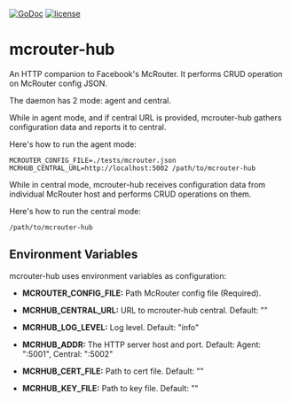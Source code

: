 [![GoDoc](https://godoc.org/github.com/didip/mcrouter-hub?status.svg)](http://godoc.org/github.com/didip/mcrouter-hub)
[![license](http://img.shields.io/badge/license-MIT-red.svg?style=flat)](https://raw.githubusercontent.com/didip/mcrouter-hub/master/LICENSE)


# mcrouter-hub

An HTTP companion to Facebook's McRouter. It performs CRUD operation on McRouter config JSON.

The daemon has 2 mode: agent and central.

While in agent mode, and if central URL is provided, mcrouter-hub gathers configuration data and reports it to central.

Here's how to run the agent mode:
```
MCROUTER_CONFIG_FILE=./tests/mcrouter.json MCRHUB_CENTRAL_URL=http://localhost:5002 /path/to/mcrouter-hub
```

While in central mode, mcrouter-hub receives configuration data from individual McRouter host and performs CRUD operations on them.

Here's how to run the central mode:
```
/path/to/mcrouter-hub
```

## Environment Variables

mcrouter-hub uses environment variables as configuration:

* **MCROUTER_CONFIG_FILE:** Path McRouter config file (Required).

* **MCRHUB_CENTRAL_URL:** URL to mcrouter-hub central. Default: ""

* **MCRHUB_LOG_LEVEL:** Log level. Default: "info"

* **MCRHUB_ADDR:** The HTTP server host and port. Default: Agent: ":5001", Central: ":5002"

* **MCRHUB_CERT_FILE:** Path to cert file. Default: ""

* **MCRHUB_KEY_FILE:** Path to key file. Default: ""

